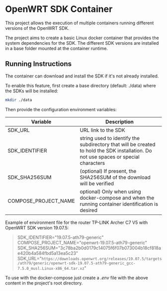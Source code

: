 # OpenWRT SDK Container

This project allows the execution of multiple containers running different versions of the OpenWRT SDK.

The project aims to create a basic Linux docker container that provides the system dependencies for the SDK. 
The different SDK versions are installed in a base folder mounted at the container runtime. 


## Running Instructions

The container can download and install the SDK if it's not already installed. 

To enable this feature, first create a base directory (default: ./data) where the SDKs will be installed:
```bash
mkdir ./data
```

Then provide the configuration environment variables:

| Variable | Description |
| -------- | ----------- |
| SDK_URL  | URL link to the SDK |
| SDK_IDENTIFIER | string used to identify the subdirectory that will be created to hold the SDK installation. Do not use spaces or special characters |
| SDK_SHA256SUM | (optional) If present, the SHA256SUM of the download will be verified |
| COMPOSE_PROJECT_NAME | optional) Only when using docker-compose and when the running container identification is desired |

Example of environment file for the router TP-LINK Archer C7 V5 with OpenWRT SDK version 19.07.5:
> SDK_IDENTIFIER="19.07.5-ath79-generic"
> COMPOSE_PROJECT_NAME="openwrt-19.07.5-ath79-generic"
> SDK_SHA256SUM="3c78ba2b0d0179c14075f6f07b073004b18cf818ae420b4a584fbd5a13ea5c23"
>SDK_URL="`https://downloads.openwrt.org/releases/19.07.5/targets/ath79/generic/openwrt-sdk-19.07.5-ath79-generic_gcc-7.5.0_musl.Linux-x86_64.tar.xz`"

To use with the docker-compose just create a *.env* file with the above content in the project's root directory.